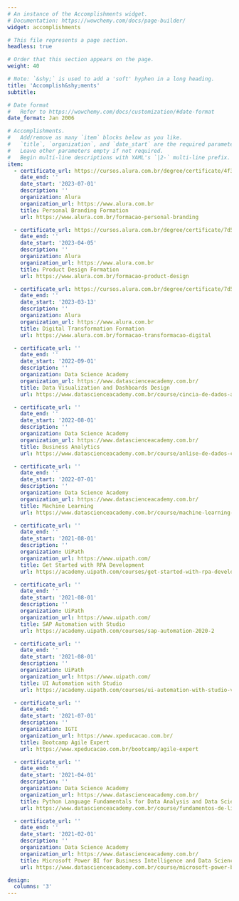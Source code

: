 ```yaml
---
# An instance of the Accomplishments widget.
# Documentation: https://wowchemy.com/docs/page-builder/
widget: accomplishments

# This file represents a page section.
headless: true

# Order that this section appears on the page.
weight: 40

# Note: `&shy;` is used to add a 'soft' hyphen in a long heading.
title: 'Accomplish&shy;ments'
subtitle:

# Date format
#   Refer to https://wowchemy.com/docs/customization/#date-format
date_format: Jan 2006

# Accomplishments.
#   Add/remove as many `item` blocks below as you like.
#   `title`, `organization`, and `date_start` are the required parameters.
#   Leave other parameters empty if not required.
#   Begin multi-line descriptions with YAML's `|2-` multi-line prefix.
item:
  - certificate_url: https://cursos.alura.com.br/degree/certificate/4f391fa6-371d-4918-83f2-3bc203479a5e
    date_end: ''
    date_start: '2023-07-01'
    description: ''
    organization: Alura
    organization_url: https://www.alura.com.br
    title: Personal Branding Formation
    url: https://www.alura.com.br/formacao-personal-branding

  - certificate_url: https://cursos.alura.com.br/degree/certificate/7d54a3c2-ce63-4a21-b7af-8cd54b5dfd56
    date_end: ''
    date_start: '2023-04-05'
    description: ''
    organization: Alura
    organization_url: https://www.alura.com.br
    title: Product Design Formation
    url: https://www.alura.com.br/formacao-product-design

  - certificate_url: https://cursos.alura.com.br/degree/certificate/7d54a3c2-ce63-4a21-b7af-8cd54b5dfd56
    date_end: ''
    date_start: '2023-03-13'
    description: ''
    organization: Alura
    organization_url: https://www.alura.com.br
    title: Digital Transformation Formation
    url: https://www.alura.com.br/formacao-transformacao-digital

  - certificate_url: ''
    date_end: ''
    date_start: '2022-09-01'
    description: ''
    organization: Data Science Academy
    organization_url: https://www.datascienceacademy.com.br/
    title: Data Visualization and Dashboards Design
    url: https://www.datascienceacademy.com.br/course/cincia-de-dados-aplicada

  - certificate_url: ''
    date_end: ''
    date_start: '2022-08-01'
    description: ''
    organization: Data Science Academy
    organization_url: https://www.datascienceacademy.com.br/
    title: Business Analytics
    url: https://www.datascienceacademy.com.br/course/anlise-de-dados-com-matlab

  - certificate_url: ''
    date_end: ''
    date_start: '2022-07-01'
    description: ''
    organization: Data Science Academy
    organization_url: https://www.datascienceacademy.com.br/
    title: Machine Learning
    url: https://www.datascienceacademy.com.br/course/machine-learning-engineer

  - certificate_url: ''
    date_end: ''
    date_start: '2021-08-01'
    description: ''
    organization: UiPath
    organization_url: https://www.uipath.com/
    title: Get Started with RPA Development
    url: https://academy.uipath.com/courses/get-started-with-rpa-development-v20194

  - certificate_url: ''
    date_end: ''
    date_start: '2021-08-01'
    description: ''
    organization: UiPath
    organization_url: https://www.uipath.com/
    title: SAP Automation with Studio
    url: https://academy.uipath.com/courses/sap-automation-2020-2

  - certificate_url: ''
    date_end: ''
    date_start: '2021-08-01'
    description: ''
    organization: UiPath
    organization_url: https://www.uipath.com/
    title: UI Automation with Studio
    url: https://academy.uipath.com/courses/ui-automation-with-studio-v20194

  - certificate_url: ''
    date_end: ''
    date_start: '2021-07-01'
    description: ''
    organization: IGTI
    organization_url: https://www.xpeducacao.com.br/
    title: Bootcamp Agile Expert
    url: https://www.xpeducacao.com.br/bootcamp/agile-expert

  - certificate_url: ''
    date_end: ''
    date_start: '2021-04-01'
    description: ''
    organization: Data Science Academy
    organization_url: https://www.datascienceacademy.com.br/
    title: Python Language Fundamentals for Data Analysis and Data Science
    url: https://www.datascienceacademy.com.br/course/fundamentos-de-linguagem-python-para-analise-de-dados-e-data-science

  - certificate_url: ''
    date_end: ''
    date_start: '2021-02-01'
    description: ''
    organization: Data Science Academy
    organization_url: https://www.datascienceacademy.com.br/
    title: Microsoft Power BI for Business Intelligence and Data Science
    url: https://www.datascienceacademy.com.br/course/microsoft-power-bi-para-business-intelligence-e-data-science

design:
  columns: '3'
---
```

